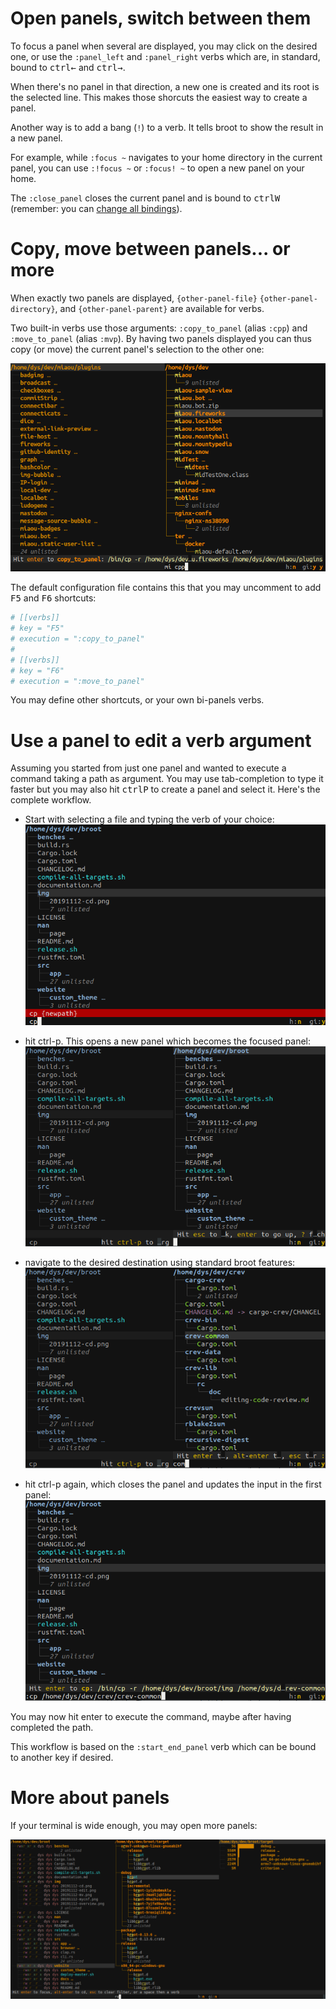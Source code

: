 

# Open panels, switch between them

To focus a panel when several are displayed, you may click on the desired one, or use the `:panel_left` and `:panel_right` verbs which are, in standard, bound to <kbd>ctrl</kbd><kbd>←</kbd> and <kbd>ctrl</kbd><kbd>→</kbd>.

When there's no panel in that direction, a new one is created and its root is the selected line. This makes those shorcuts the easiest way to create a panel.

Another way is to add a bang (`!`) to a verb. It tells broot to show the result in a new panel.

For example, while `:focus ~` navigates to your home directory in the current panel, you can use `:!focus ~` or `:focus! ~` to open a new panel on your home.


The `:close_panel` closes the current panel and is bound to <kbd>ctrl</kbd><kbd>W</kbd> (remember: you can [change all bindings](../conf_file/#verbs-shortcuts-and-keys)).

# Copy, move between panels... or more

When exactly two panels are displayed, `{other-panel-file}` `{other-panel-directory}`, and `{other-panel-parent}` are available for verbs.

Two built-in verbs use those arguments: `:copy_to_panel` (alias `:cpp`) and `:move_to_panel` (alias `:mvp`). By having two panels displayed you can thus copy (or move) the current panel's selection to the other one:

![cpp](img/20200525-cpp.png)

The default configuration file contains this that you may uncomment to add <kbd>F5</kbd> and <kbd>F6</kbd> shortcuts:


```toml
# [[verbs]]
# key = "F5"
# execution = ":copy_to_panel"
#
# [[verbs]]
# key = "F6"
# execution = ":move_to_panel"
```

You may define other shortcuts, or your own bi-panels verbs.

# Use a panel to edit a verb argument


Assuming you started from just one panel and wanted to execute a command taking a path as argument. You may use tab-completion to type it faster but you may also hit <kbd>ctrl</kbd><kbd>P</kbd> to create a panel and select it. Here's the complete workflow.


* Start with selecting a file and typing the verb of your choice:
![image](img/20200520-ctrlp-1.png)

* hit ctrl-p. This opens a new panel which becomes the focused panel:
![image](img/20200520-ctrlp-2.png)

* navigate to the desired destination using standard broot features:
![image](img/20200520-ctrlp-3.png)

* hit ctrl-p again, which closes the panel and updates the input in the first panel:
![image](img/20200520-ctrlp-4.png)

You may now hit enter to execute the command, maybe after having completed the path.

This workflow is based on the `:start_end_panel` verb which can be bound to another key if desired.

# More about panels

If your terminal is wide enough, you may open more panels:

![image](img/20200526-3-panels.png)


